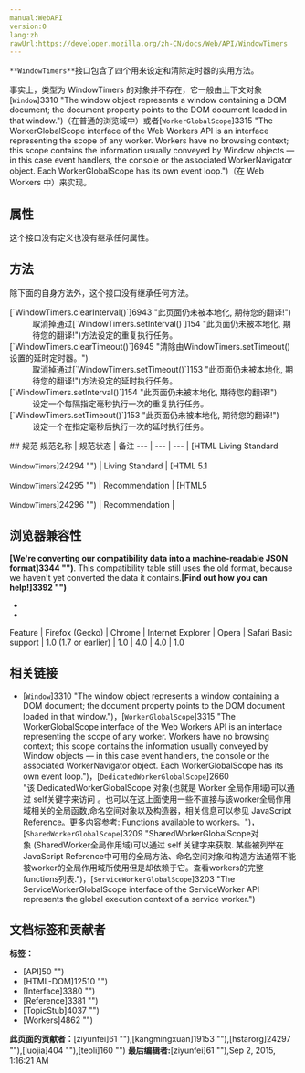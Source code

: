 ```yaml
---
manual:WebAPI
version:0
lang:zh
rawUrl:https://developer.mozilla.org/zh-CN/docs/Web/API/WindowTimers
---
```






`**WindowTimers**`接口包含了四个用来设定和清除定时器的实用方法。



事实上，类型为 WindowTimers 的对象并不存在，它一般由上下文对象[`Window`]3310 "The window object represents a window containing a DOM document; the document property points to the DOM document loaded in that window.")（在普通的浏览域中）或者[`WorkerGlobalScope`]3315 "The WorkerGlobalScope interface of the Web Workers API is an interface representing the scope of any worker. Workers have no browsing context; this scope contains the information usually conveyed by Window objects — in this case event handlers, the console or the associated WorkerNavigator object. Each WorkerGlobalScope has its own event loop.")（在 Web Workers 中）来实现。


## 属性<a name="属性"></a>


这个接口没有定义也没有继承任何属性。


## 方法<a name="方法"></a>


除下面的自身方法外，这个接口没有继承任何方法。

<dl><dt id=''>[`WindowTimers.clearInterval()`]6943 "此页面仍未被本地化, 期待您的翻译!")</dt><dd>取消掉通过[`WindowTimers.setInterval()`]154 "此页面仍未被本地化, 期待您的翻译!")方法设定的重复执行任务。</dd><dt id=''>[`WindowTimers.clearTimeout()`]6945 "清除由WindowTimers.setTimeout() 设置的延时定时器。")</dt><dd>取消掉通过[`WindowTimers.setTimeout()`]153 "此页面仍未被本地化, 期待您的翻译!")方法设定的延时执行任务。</dd><dt id=''>[`WindowTimers.setInterval()`]154 "此页面仍未被本地化, 期待您的翻译!")</dt><dd>设定一个每隔指定毫秒执行一次的重复执行任务。</dd><dt id=''>[`WindowTimers.setTimeout()`]153 "此页面仍未被本地化, 期待您的翻译!")</dt><dd>设定一个在指定毫秒后执行一次的延时执行任务。</dd></dl>
## 规范<a name="规范"></a>
规范名称 | 规范状态 | 备注 
 ---  |  ---  |  ---  | 
[HTML Living Standard<br></br><small>WindowTimers</small>]24294 "") | Living Standard |  
[HTML 5.1<br></br><small>WindowTimers</small>]24295 "") | Recommendation |  
[HTML5<br></br><small>WindowTimers</small>]24296 "") | Recommendation |  


## 浏览器兼容性<a name="浏览器兼容性"></a>


**[We&#39;re converting our compatibility data into a machine-readable JSON format]3344 "")**. This compatibility table still uses the old format, because we haven&#39;t yet converted the data it contains.**[Find out how you can help!]3392 "")**


* 
* 
Feature | Firefox (Gecko) | Chrome | Internet Explorer | Opera | Safari 
Basic support | 1.0 (1.7 or earlier) | 1.0 | 4.0 | 4.0 | 1.0 




## 相关链接<a name="相关链接"></a>

* [`Window`]3310 "The window object represents a window containing a DOM document; the document property points to the DOM document loaded in that window.")，[`WorkerGlobalScope`]3315 "The WorkerGlobalScope interface of the Web Workers API is an interface representing the scope of any worker. Workers have no browsing context; this scope contains the information usually conveyed by Window objects — in this case event handlers, the console or the associated WorkerNavigator object. Each WorkerGlobalScope has its own event loop.")，[`DedicatedWorkerGlobalScope`]2660 "该 DedicatedWorkerGlobalScope 对象(也就是 Worker 全局作用域)可以通过 self关键字来访问 。也可以在这上面使用一些不直接与该worker全局作用域相关的全局函数,命名空间对象以及构造器，相关信息可以参见 JavaScript Reference。更多内容参考: Functions available to workers。")，[`SharedWorkerGlobalScope`]3209 "SharedWorkerGlobalScope对象 (SharedWorker全局作用域)可以通过 self 关键字来获取. 某些被列举在 JavaScript Reference中可用的全局方法、命名空间对象和构造方法通常不能被worker的全局作用域所使用但是却依赖于它。查看workers的完整functions列表.")，[`ServiceWorkerGlobalScope`]3203 "The ServiceWorkerGlobalScope interface of the ServiceWorker API represents the global execution context of a service worker.")



## 文档标签和贡献者
**标签：**
* [API]50 "")
* [HTML-DOM]12510 "")
* [Interface]3380 "")
* [Reference]3381 "")
* [TopicStub]4037 "")
* [Workers]4862 "")

**此页面的贡献者：**[ziyunfei]61 ""),[kangmingxuan]19153 ""),[hstarorg]24297 ""),[luojia]404 ""),[teoli]160 "")
**最后编辑者:**[ziyunfei]61 ""),<time>Sep 2, 2015, 1:16:21 AM</time>


